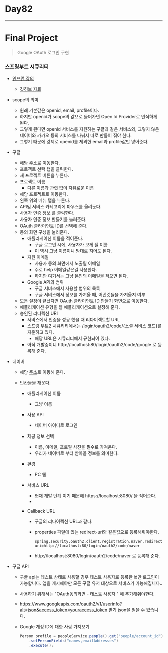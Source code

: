 # Day82

---

# Final Project

>Google OAuth 로그인 구현
>

### 스프링부트 시큐리티

- [인프런 강의](https://www.inflearn.com/course/%EC%8A%A4%ED%94%84%EB%A7%81%EB%B6%80%ED%8A%B8-%EC%8B%9C%ED%81%90%EB%A6%AC%ED%8B%B0/dashboard)

  - [깃허브 자료](https://github.com/codingspecialist/-Springboot-Security-OAuth2.0-V3)

- scope의 의미

  - 원래 기본값은 openid, email, profile이다.
  - 하지만 openid가 scope의 값으로 들어가면 Open Id Provider로 인식하게 된다.
  - 그렇게 된다면 openid 서비스를 지원하는 구글과 같은 서비스와, 그렇지 않은 네이버와 카카오 등의 서비스를 나눠서 따로 만들어 줘야 한다.
  - 그렇기 때문에 강제로 openid를 제외한 email과 profile값만 넣어준다.

- 구글

  - 해당 [주소](https://console.cloud.google.com/)로 이동한다.
  - 프로젝트 선택 탭을 클릭한다.
  - 새 프로젝트 버튼을 누른다.
  - 프로젝트 이름
    - 다른 이름과 관련 없이 자유로운 이름
  - 해당 프로젝트로 이동한다.
  - 왼쪽 위의 메뉴 탭을 누른다.
  - API및 서비스 카테고리에 마우스를 올려둔다.
  - 사용자 인증 정보 를 클릭한다.
  - 사용자 인증 정보 만들기를 눌러준다.
  - OAuth 클라이언트 ID를 선택해 준다.
  - 동의 화면 구성을 눌러준다.
    - 애플리케이션 이름을 적어준다.
      - 구글 로그인 시에, 사용자가 보게 될 이름
      - 이 역시 그냥 이름이니 맘대로 지어도 된다.
    - 지원 이메일
      - 사용자 동의 화면에서 노출될 이메일
      - 주로 help 이메일같은걸 사용한다.
      - 하지만 여기서는 그냥 본인의 이메일을 적으면 된다.
    - Google API의 범위
      - 구글 서비스에서 사용할 범위의 목록
      - 구글 서비스에서 정보를 가져올 때, 어떤것들을 가져올지 여부
  - 모든 설정이 끝났다면 OAuth 클라이언트 ID 만들기 화면으로 이동한다.
  - 애플리케이션 유형을 웹 애플리케이션으로 설정해 준다.
  - 승인된 리디렉션 URI
    - 서비스에서 인증을 성공 했을 때 리다이렉트할 URL
    - 스프링 부트2 시큐리티에서는 /login/oauth2/code/{소셜 서비스 코드}를 지운하고 있다.
      - 해당 URL은 시큐리티에서 규현되어 있다.
    - 아직 개발중이니 http://localhost:80/login/oauth2/code/google 로 등록해 준다.

- 네이버

  - 해당 [주소](https://developers.naver.com/apps/#/register?api=nvlogin)로 이동해 준다.

  - 빈칸들을 채운다.

    - 애플리케이션 이름

      - 그냥 이름

    - 사용 API

      - 네이버 아이디로 로그인

    - 제공 정보 선택

      - 이름, 이메일, 프로필 사진을 필수로 가져온다.
      - 우리가 네이버로 부터 받아올 정보를 의미한다.

    - 환경

      - PC 웹

    - 서비스 URL

      - 현재 개발 단계 이기 때문에 https://localhost:8080/ 을 적어준다.
      - 

    - Callback URL

      - 구글의 리다이렉션 URL과 같다.

      - properties 파일에 있는 redirect-uri와 같은값으로 등록해줘야한다. 

        ```properties
        spring.security.oauth2.client.registration.naver.redirect-uri=http://localhost:80/login/oauth2/code/naver 
        ```

      - http://localhost:8080/login/oauth2/code/naver 로 등록해 준다.

- 구글 API 

  - 구글 api는 테스트 상태로 사용할 경우 테스트 사용자로 등록한 id만 로그인이 가능합니다. 앱을 게시해야만 모든 구글 유저 대상으로 서비스가 가능해집니다..
  
  - 사용하기 위해서는 "OAuth동의화면 - 테스트 사용자 " 에 추가해줘야한다. 
  
  - https://www.googleapis.com/oauth2/v1/userinfo?alt=json&access_token=youraccess_token 받기 json을 얻을 수 있습니다.
  
  - Google 계정 ID에 대한 사람 가져오기
  
    ```java
    Person profile = peopleService.people().get("people/account_id")
        .setPersonFields("names,emailAddresses")
        .execute();
    ```


